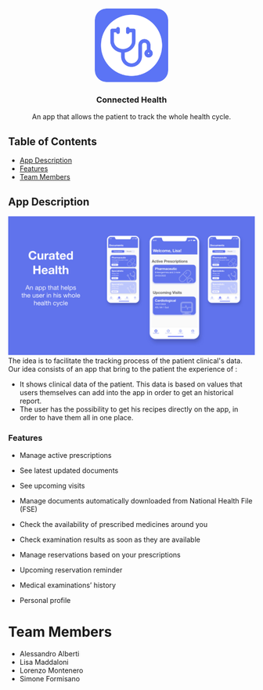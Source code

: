 <br />
<div align="center">
  <a href="#">
    <img src="/Slides/Icon.png" alt="Logo" width="150" height="150" style="border-radius:16%">
  </a>

  <h3 align="center">Connected Health</h3>



  <div align="center">
    An app that allows the patient to track the whole health cycle.

    
  </div>
</div>


## Table of Contents

* [App Description](#app-description)
 * [Features](#features)
* [Team Members](#team-members)


## App Description
<div align="center">
<img src="/Slides/IMG_1078.JPG" alt="Logo">
</div>
The idea is to facilitate the tracking process of the patient clinical's data. Our idea consists of an app that bring to the patient the experience of :

* It shows clinical data of the patient. This data is based on values that users themselves can add into the app in order to get an historical report.
* The user has the possibility to get his recipes directly on the app, in order to have them all in one place.

### Features

* Manage active prescriptions

* See latest updated documents

* See upcoming visits

* Manage documents automatically downloaded from National Health File (FSE)

* Check the availability of prescribed medicines around you

* Check examination results as soon as they are available

* Manage reservations based on your prescriptions

* Upcoming reservation reminder

* Medical examinations’ history

* Personal profile

# Team Members
* Alessandro Alberti
* Lisa Maddaloni
* Lorenzo Montenero
* Simone Formisano
